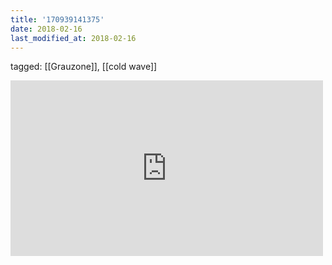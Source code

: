 ```yaml
---
title: '170939141375'
date: 2018-02-16
last_modified_at: 2018-02-16
---
```

tagged: [[Grauzone]], [[cold wave]]
<iframe allow="accelerometer; autoplay; clipboard-write; encrypted-media; gyroscope; picture-in-picture" allowfullscreen="" frameborder="0" height="281" id="youtube_iframe" src="https://www.youtube.com/embed/bIIGKV27FaY?feature=oembed&amp;enablejsapi=1&amp;origin=https://safe.txmblr.com&amp;wmode=opaque" width="500"></iframe>